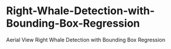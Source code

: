 # Right-Whale-Detection-with-Bounding-Box-Regression
Aerial View Right Whale Detection with Bounding Box Regression
